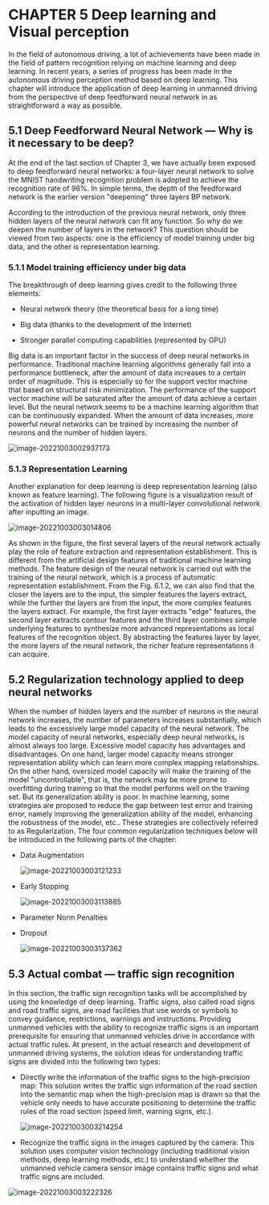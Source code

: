 # CHAPTER 5 Deep learning and Visual perception

In the field of autonomous driving, a lot of achievements have been made in the field of pattern recognition relying on machine learning and deep learning. In recent years, a series of progress has been made in the autonomous driving perception method based on deep learning. This chapter will introduce the application of deep learning in unmanned driving from the perspective of deep feedforward neural network in as straightforward a way as possible.

## 5.1 Deep Feedforward Neural Network — Why is it necessary to be deep?

At the end of the last section of Chapter 3, we have actually been exposed to deep feedforward neural networks: a four-layer neural network to solve the MNIST handwriting recognition problem is adopted to achieve the recognition rate of 98%. In simple terms, the depth of the feedforward network is the earlier version "deepening" three layers BP network.

According to the introduction of the previous neural network, only three hidden layers of the neural network can fit any function. So why do we deepen the number of layers in the network? This question should be viewed from two aspects: one is the efficiency of model training under big data, and the other is representation learning.

### 5.1.1 Model training efficiency under big data

The breakthrough of deep learning gives credit to the following three elements:

- Neural network theory (the theoretical basis for a long time)

- Big data (thanks to the development of the Internet)

- Stronger parallel computing capabilities (represented by GPU)

Big data is an important factor in the success of deep neural networks in performance. Traditional machine learning algorithms generally fall into a performance bottleneck, after the amount of data increases to a certain order of magnitude. This is especially so for the support vector machine that based on structural risk minimization. The performance of the support vector machine will be saturated after the amount of data achieve a certain level. But the neural network seems to be a machine learning algorithm that can be continuously expanded. When the amount of data increases, more powerful neural networks can be trained by increasing the number of neurons and the number of hidden layers. 

![image-20221003002937173](chap5.assets/image-20221003002937173.png)

### 5.1.3 Representation Learning

Another explanation for deep learning is deep representation learning (also known as feature learning). The following figure is a visualization result of the activation of hidden layer neurons in a multi-layer convolutional network after inputting an image.

![image-20221003003014806](chap5.assets/image-20221003003014806.png)

As shown in the figure, the first several layers of the neural network actually play the role of feature extraction and representation establishment. This is different from the artificial design features of traditional machine learning methods. The feature design of the neural network is carried out with the training of the neural network, which is a process of automatic representation establishment. From the Fig. 6.1.2, we can also find that the closer the layers are to the input, the simpler features the layers extract, while the further the layers are from the input, the more complex features the layers extract. For example, the first layer extracts "edge" features, the second layer extracts contour features and the third layer combines simple underlying features to synthesize more advanced representations as local features of the recognition object. By abstracting the features layer by layer, the more layers of the neural network, the richer feature representations it can acquire.

## 5.2 Regularization technology applied to deep neural networks

When the number of hidden layers and the number of neurons in the neural network increases, the number of parameters increases substantially, which leads to the excessively large model capacity of the neural network. The model capacity of neural networks, especially deep neural networks, is almost always too large. Excessive model capacity has advantages and disadvantages. On one hand, larger model capacity means stronger representation ability which can learn more complex mapping relationships. On the other hand, oversized model capacity will make the training of the model "uncontrollable", that is, the network may be more prone to overfitting during training so that the model performs well on the training set. But its generalization ability is poor. In machine learning, some strategies are proposed to reduce the gap between test error and training error, namely improving the generalization ability of the model, enhancing the robustness of the model, etc.. These strategies are collectively referred to as Regularization. The four common regularization techniques below will be introduced in the following parts of the chapter:

- Data Augmentation

  ![image-20221003003121233](chap5.assets/image-20221003003121233.png)

- Early Stopping

  ![image-20221003003113885](chap5.assets/image-20221003003113885.png)

- Parameter Norm Penalties

- Dropout

  ![image-20221003003137362](chap5.assets/image-20221003003137362.png)

## 5.3 Actual combat — traffic sign recognition

In this section, the traffic sign recognition tasks will be accomplished by using the knowledge of deep learning. Traffic signs, also called road signs and road traffic signs, are road facilities that use words or symbols to convey guidance, restrictions, warnings and instructions. Providing unmanned vehicles with the ability to recognize traffic signs is an important prerequisite for ensuring that unmanned vehicles drive in accordance with actual traffic rules. At present, in the actual research and development of unmanned driving systems, the solution ideas for understanding traffic signs are divided into the following two types:

- Directly write the information of the traffic signs to the high-precision map: This solution writes the traffic sign information of the road section into the semantic map when the high-precision map is drawn so that the vehicle only needs to have accurate positioning to determine the traffic rules of the road section (speed limit, warning signs, etc.).

  ![image-20221003003214254](chap5.assets/image-20221003003214254.png)

- Recognize the traffic signs in the images captured by the camera: This solution uses computer vision technology (including traditional vision methods, deep learning methods, etc.) to understand whether the unmanned vehicle camera sensor image contains traffic signs and what traffic signs are included. 

![image-20221003003222326](chap5.assets/image-20221003003222326.png)